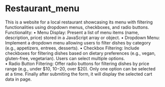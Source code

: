 # Restaurant_menu

This is a website for a local restaurant showcasing its menu with filtering functionalities using dropdown menus, checkboxes, and radio buttons.
Functionality: 
      • Menu Display: Present a list of menu items (name, description, price) stored in a JavaScript array or object. 
      • Dropdown Menu: Implement a dropdown menu allowing users to filter dishes by category (e.g., appetizers, entrees, desserts). 
      • Checkbox Filtering: Include checkboxes for filtering dishes based on dietary preferences 
      (e.g., vegan, gluten-free, vegetarian). Users can select multiple options.  
      • Radio Button Filtering: Offer radio buttons for filtering dishes by price range (e.g., under $10, $10-$20, over $20). Only one option can be selected at a time. 
Finally after submiting the form, it will display the selected cart data in page.
